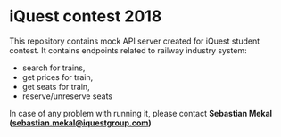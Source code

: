 # iQuest contest 2018

This repository contains mock API server created for iQuest student contest. 
It contains endpoints related to railway industry system:
- search for trains, 
- get prices for train, 
- get seats for train, 
- reserve/unreserve seats

In case of any problem with running it, please contact **Sebastian Mekal (sebastian.mekal@iquestgroup.com)**
